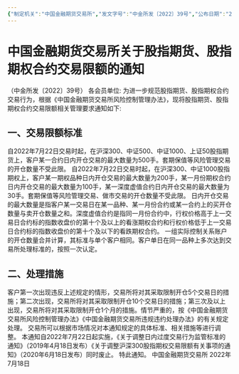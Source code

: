 ```yaml
---
{"制定机关":"中国金融期货交易所","发文字号":"中金所发〔2022〕39号","公布日期":"2022.07.18","施行日期":"2022.07.22","时效性":"失效","效力位阶":"行业规定","法规类别":"期货交易","失效依据":"中国金融期货交易所关于股指期货和期权合约交易限额的通知","dg-publish":true,"created":"2023-08-11T21:32","updated":"2023-10-17T12:15","permalink":"/a///2022-07-18-2022-39/2022-07-18-2022-39/","dgPassFrontmatter":true}
---
```



# 中国金融期货交易所关于股指期货、股指期权合约交易限额的通知
（中金所发〔2022〕39号）
各会员单位: 
为进一步规范股指期货、股指期权合约交易行为，根据《中国金融期货交易所风险控制管理办法》，现将股指期货、股指期权合约交易限额相关管理要求通知如下: 
## 一、交易限额标准
自2022年7月22日交易时起，在沪深300、中证500、中证1000、上证50股指期货上，客户某一合约日内开仓交易的最大数量为500手。套期保值等风险管理交易的开仓数量不受此限。
自2022年7月22日交易时起，在沪深300、中证1000股指期权上，客户某一期权品种日内开仓交易的最大数量为200手，某一月份期权合约日内开仓交易的最大数量为100手，某一深度虚值合约日内开仓交易的最大数量为30手。套期保值等风险管理交易、做市交易的开仓数量不受此限。
日内开仓交易的最大数量是指客户某一交易日在某一品种、某一月份合约或某一合约上的买开仓数量与卖开仓数量之和。深度虚值合约是指同一月份合约中，行权价格高于上一交易日合约标的指数收盘价的第十个及以上的看涨期权合约和行权价格低于上一交易日合约标的指数收盘价的第十个及以下的看跌期权合约。
一组实际控制关系账户的开仓数量合并计算，其标准与单个客户相同。客户单日在同一品种上多次达到交易所处理标准的，按照一次认定。
## 二、处理措施
客户第一次出现违反上述规定的情形，交易所将对其采取限制开仓5个交易日的措施；第二次出现，交易所将对其采取限制开仓10个交易日的措施；第三次及以上出现，交易所将对其采取限制开仓1个月的措施。情节严重的，按《中国金融期货交易所风险控制管理办法》《中国金融期货交易所违规违约处理办法》的有关规定处理。
交易所可以根据市场情况对本通知规定的具体标准、相关措施等进行调整。
本通知自2022年7月22日起实施，《关于调整日内过度交易行为监管标准的通知》（2019年4月18日发布）《关于调整沪深300股指期权交易限额有关事项的通知》（2020年6月18日发布）同时废止。
特此通知。
 中国金融期货交易所
2022年7月18日
	